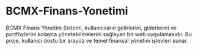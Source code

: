 # BCMX-Finans-Yonetimi
BCMX Finans Yönetim Sistemi, kullanıcıların gelirlerini, giderlerini ve portföylerini kolayca yönetebilmelerini sağlayan bir web uygulamasıdır. Bu proje, kullanıcı dostu bir arayüz ve temel finansal yönetim işlevleri sunar.
